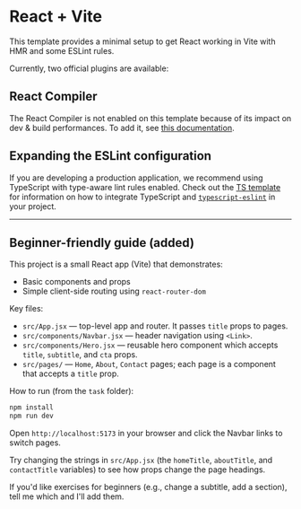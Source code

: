 # React + Vite

This template provides a minimal setup to get React working in Vite with HMR and some ESLint rules.

Currently, two official plugins are available:


## React Compiler

The React Compiler is not enabled on this template because of its impact on dev & build performances. To add it, see [this documentation](https://react.dev/learn/react-compiler/installation).

## Expanding the ESLint configuration

If you are developing a production application, we recommend using TypeScript with type-aware lint rules enabled. Check out the [TS template](https://github.com/vitejs/vite/tree/main/packages/create-vite/template-react-ts) for information on how to integrate TypeScript and [`typescript-eslint`](https://typescript-eslint.io) in your project.

---

## Beginner-friendly guide (added)

This project is a small React app (Vite) that demonstrates:

- Basic components and props
- Simple client-side routing using `react-router-dom`

Key files:

- `src/App.jsx` — top-level app and router. It passes `title` props to pages.
- `src/components/Navbar.jsx` — header navigation using `<Link>`.
- `src/components/Hero.jsx` — reusable hero component which accepts `title`, `subtitle`, and `cta` props.
- `src/pages/` — `Home`, `About`, `Contact` pages; each page is a component that accepts a `title` prop.

How to run (from the `task` folder):

```powershell
npm install
npm run dev
```

Open `http://localhost:5173` in your browser and click the Navbar links to switch pages.

Try changing the strings in `src/App.jsx` (the `homeTitle`, `aboutTitle`, and `contactTitle` variables) to see how props change the page headings.

If you'd like exercises for beginners (e.g., change a subtitle, add a section), tell me which and I'll add them.
